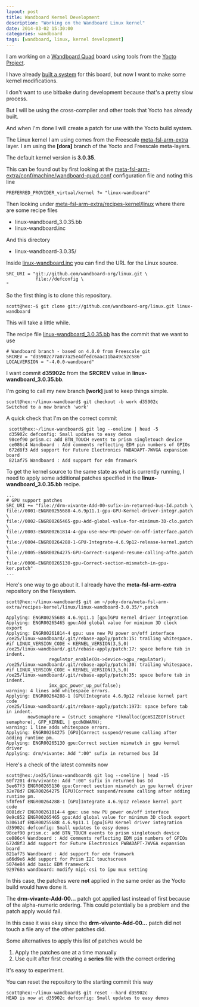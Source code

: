 ```yaml
---
layout: post
title: Wandboard Kernel Development
description: "Working on the Wandboard Linux kernel"
date: 2014-03-02 15:30:00
categories: wandboard
tags: [wandboard, linux, kernel development]
---
```


I am working on a [Wandboard Quad][wandboard-org] board using tools from the
[Yocto Project][yocto-project].

I have already [built a system][yocto-wandboard] for this board, but now I want
to make some kernel modifications. 

I don't want to use bitbake during development because that's a pretty
slow process.

But I will be using the cross-compiler and other tools that Yocto has already
built.

And when I'm done I will create a patch for use with the Yocto build system.

The Linux kernel I am using comes from the Freescale 
[meta-fsl-arm-extra][meta-fsl-arm-extra-dora] layer.
I am using the **[dora]** branch of the Yocto and Freescale meta-layers.

The default kernel version is **3.0.35**. 

This can be found out by first looking at the 
[meta-fsl-arm-extra/conf/machine/wandboard-quad.conf][wandboard-quad-conf]
configuration file and noting this line

    PREFERRED_PROVIDER_virtual/kernel ?= "linux-wandboard"
 
Then looking under [meta-fsl-arm-extra/recipes-kernel/linux][recipes-linux-kernel]
where there are some recipe files

- linux-wandboard_3.0.35.bb
- linux-wandboard.inc

And this directory

- linux-wandboard-3.0.35/

Inside [linux-wandboard.inc][linux-wandboard-inc] you can find the URL for the
Linux source.
 
    SRC_URI = "git://github.com/wandboard-org/linux.git \
               file://defconfig \
    "

So the first thing is to clone this repository.

    scott@hex:~$ git clone git://github.com/wandboard-org/linux.git linux-wandboard

This will take a little while.

The recipe file [linux-wandboard_3.0.35.bb][linux-wandboard-3-0-35-bb] has the
commit that we want to use

    # Wandboard branch - based on 4.0.0 from Freescale git
    SRCREV = "d35902c77a077a25e4dfedc6aac11ba49c52c586"
    LOCALVERSION = "-4.0.0-wandboard"

I want commit **d35902c** from the **SRCREV** value in 
**linux-wandboard_3.0.35.bb**.

I'm going to call my new branch **[work]** just to keep things simple.

    scott@hex:~/linux-wandboard$ git checkout -b work d35902c
    Switched to a new branch 'work'

A quick check that I'm on the correct commit

     scott@hex:~/linux-wandboard$ git log --oneline | head -5
     d35902c defconfig: Small updates to easy demos
     98cef90 prism.c: add BTN_TOUCH events to prism singletouch device
     ce086c4 Wandboard : Add comments reflecting EDM pin numbers of GPIOs
     672d8f3 Add support for Future Electronics FWBADAPT-7WVGA expansion board
     821af75 Wandboard : Add support for edm framwork

To get the kernel source to the same state as what is currently running, I need
to apply some additional patches specified in the **linux-wandboard_3.0.35.bb**
recipe.

    ...
    # GPU support patches
    SRC_URI += "file://drm-vivante-Add-00-sufix-in-returned-bus-Id.patch \
    file://0001-ENGR00255688-4.6.9p11.1-gpu-GPU-Kernel-driver-integr.patch \
    file://0002-ENGR00265465-gpu-Add-global-value-for-minimum-3D-clo.patch \
    file://0003-ENGR00261814-4-gpu-use-new-PU-power-on-off-interface.patch \
    file://0004-ENGR00264288-1-GPU-Integrate-4.6.9p12-release-kernel.patch \
    file://0005-ENGR00264275-GPU-Correct-suspend-resume-calling-afte.patch \
    file://0006-ENGR00265130-gpu-Correct-section-mismatch-in-gpu-ker.patch"
    ...

Here's one way to go about it. I already have the **meta-fsl-arm-extra**
repository on the filesystem.

    scott@hex:~/linux-wandboard$ git am ~/poky-dora/meta-fsl-arm-extra/recipes-kernel/linux/linux-wandboard-3.0.35/*.patch

    Applying: ENGR00255688 4.6.9p11.1 [gpu]GPU Kernel driver integration
    Applying: ENGR00265465 gpu:Add global value for minimum 3D clock export
    Applying: ENGR00261814-4 gpu: use new PU power on/off interface
    /oe25/linux-wandboard/.git/rebase-apply/patch:15: trailing whitespace.
    #if LINUX_VERSION_CODE < KERNEL_VERSION(3,5,0)
    /oe25/linux-wandboard/.git/rebase-apply/patch:17: space before tab in indent.
                    regulator_enable(Os->device->gpu_regulator);
    /oe25/linux-wandboard/.git/rebase-apply/patch:30: trailing whitespace.
    #if LINUX_VERSION_CODE < KERNEL_VERSION(3,5,0)
    /oe25/linux-wandboard/.git/rebase-apply/patch:35: space before tab in indent.
                    imx_gpc_power_up_pu(false);
    warning: 4 lines add whitespace errors.
    Applying: ENGR00264288-1 [GPU]Integrate 4.6.9p12 release kernel part code
    /oe25/linux-wandboard/.git/rebase-apply/patch:1973: space before tab in indent.
            newSemaphore = (struct semaphore *)kmalloc(gcmSIZEOF(struct semaphore), GFP_KERNEL | gcdNOWARN);
    warning: 1 line adds whitespace errors.
    Applying: ENGR00264275 [GPU]Correct suspend/resume calling after adding runtime pm.
    Applying: ENGR00265130 gpu:Correct section mismatch in gpu kernel driver
    Applying: drm/vivante: Add ":00" sufix in returned bus Id

Here's a check of the latest commits now

    scott@hex:/oe25/linux-wandboard$ git log --oneline | head -15
    60f7201 drm/vivante: Add ":00" sufix in returned bus Id
    3ee67f3 ENGR00265130 gpu:Correct section mismatch in gpu kernel driver
    32e78d7 ENGR00264275 [GPU]Correct suspend/resume calling after adding runtime pm.
    5f8fe6f ENGR00264288-1 [GPU]Integrate 4.6.9p12 release kernel part code
    8081dc7 ENGR00261814-4 gpu: use new PU power on/off interface
    9e9c852 ENGR00265465 gpu:Add global value for minimum 3D clock export
    b30614f ENGR00255688 4.6.9p11.1 [gpu]GPU Kernel driver integration
    d35902c defconfig: Small updates to easy demos
    98cef90 prism.c: add BTN_TOUCH events to prism singletouch device
    ce086c4 Wandboard : Add comments reflecting EDM pin numbers of GPIOs
    672d8f3 Add support for Future Electronics FWBADAPT-7WVGA expansion board
    821af75 Wandboard : Add support for edm framwork
    a66d9e6 Add support for Prism I2C touchscreen
    5074e84 Add basic EDM framework
    929768a wandboard: modify mipi-csi to ipu mux setting

In this case, the patches were **not** applied in the same order as the Yocto
 build would have done it.
 
The **drm-vivante-Add-00...** patch got applied last instead of first because 
of the alpha-numeric ordering. This could potentially be a problem and the patch
apply would fail.

In this case it was okay since the **drm-vivante-Add-00...** patch did not 
touch a file any of the other patches did. 

Some alternatives to apply this list of patches would be 

1. Apply the patches one at a time manually
2. Use quilt after first creating a **series** file with the correct ordering 

It's easy to experiment. 

You can reset the repository to the starting commit this way

    scott@hex:~/linux-wandboard$ git reset --hard d35902c
    HEAD is now at d35902c defconfig: Small updates to easy demos


[wandboard-org]: http://www.wandboard.org/
[yocto-project]: https://www.yoctoproject.org/
[yocto-wandboard]: /wandboard/Wandboard-Systems-with-Yocto.html
[meta-fsl-arm-extra-dora]: https://github.com/Freescale/meta-fsl-arm-extra/tree/dora
[wandboard-quad-conf]: https://github.com/Freescale/meta-fsl-arm-extra/blob/dora/conf/machine/wandboard-quad.conf
[recipes-linux-kernel]: https://github.com/Freescale/meta-fsl-arm-extra/tree/dora/recipes-kernel/linux
[linux-wandboard-inc]: https://github.com/Freescale/meta-fsl-arm-extra/blob/dora/recipes-kernel/linux/linux-wandboard.inc
[linux-wandboard-3-0-35-bb]: https://github.com/Freescale/meta-fsl-arm-extra/blob/dora/recipes-kernel/linux/linux-wandboard_3.0.35.bb